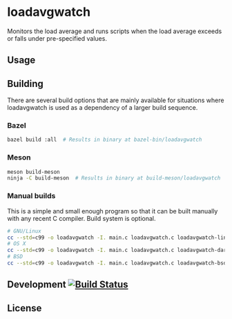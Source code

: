 # loadavgwatch

Monitors the load average and runs scripts when the load average
exceeds or falls under pre-specified values.

## Usage

## Building

There are several build options that are mainly available for
situations where loadavgwatch is used as a dependency of a larger
build sequence.

### Bazel

```bash
bazel build :all  # Results in binary at bazel-bin/loadavgwatch
```

### Meson

```bash
meson build-meson
ninja -C build-meson  # Results in binary at build-meson/loadavgwatch
```

### Manual builds

This is a simple and small enough program so that it can be built
manually with any recent C compiler. Build system is optional.

```bash
# GNU/Linux
cc --std=c99 -o loadavgwatch -I. main.c loadavgwatch.c loadavgwatch-linux.c
# OS X
cc --std=c99 -o loadavgwatch -I. main.c loadavgwatch.c loadavgwatch-darwin.c
# BSD
cc --std=c99 -o loadavgwatch -I. main.c loadavgwatch.c loadavgwatch-bsd.c
```

## Development [![Build Status](https://travis-ci.org/Barro/loadavgwatch.svg?branch=master)](https://travis-ci.org/Barro/loadavgwatch)

## License

